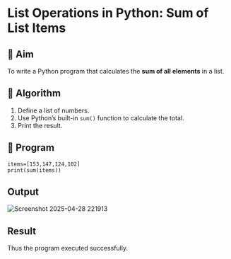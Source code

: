 # List Operations in Python: Sum of List Items

## 🎯 Aim
To write a Python program that calculates the **sum of all elements** in a list.

## 🧠 Algorithm
1. Define a list of numbers.
2. Use Python’s built-in `sum()` function to calculate the total.
3. Print the result.

## 🧾 Program

```
items=[153,147,124,102]
print(sum(items))
```

## Output

![Screenshot 2025-04-28 221913](https://github.com/user-attachments/assets/99ccf546-9301-41d3-8656-cb243f0e3785)

## Result
Thus the program executed successfully.
